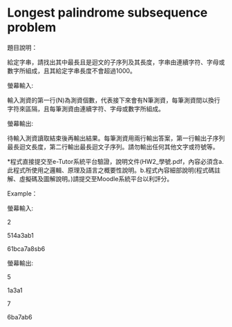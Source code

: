 # Longest palindrome subsequence problem
題目說明：

給定字串，請找出其中最長且是迴文的子序列及其長度，字串由連續字符、字母或數字所組成，且其給定字串長度不會超過1000。

 

螢幕輸入:

輸入測資的第一行(N)為測資個數，代表接下來會有N筆測資，每筆測資間以換行字符來區隔，且每筆測資由連續字符、字母或數字所組成。

 

螢幕輸出:

待輸入測資讀取結束後再輸出結果。每筆測資用兩行輸出答案，第一行輸出子序列最長迴文長度，第二行輸出最長迴文子序列。請勿輸出任何其他文字或符號等。

 

*程式直接提交至e-Tutor系統平台驗證，說明文件(HW2_學號.pdf，內容必須含a.此程式所使用之邏輯、原理及語言之概要性說明。b.程式內容細部說明(程式碼註解、虛擬碼及圖解說明。)請提交至Moodle系統平台以利評分。

 

Example：

 

螢幕輸入:

2

514a3ab1

61bca7a8sb6

 

螢幕輸出:

5

1a3a1

7

6ba7ab6
